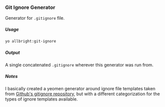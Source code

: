 ### Git Ignore Generator

Generator for `.gitignore` file.

##### Usage
```bash
yo allbright:git-ignore
```

##### Output
A single concatenated `.gitignore` wherever this generator was run from.

##### Notes

I basically created a yeomen generator around ignore file templates taken from [Github's gitignore repository](https://github.com/github/gitignore), but with a different categorization for the types of ignore templates available.
